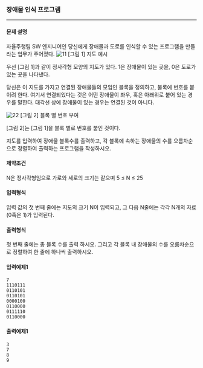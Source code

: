 ### 장애물 인식 프로그램

***

#### 문제 설명
자율주행팀 SW 엔지니어인 당신에게 장애물과 도로를 인식할 수 있는 프로그램을 만들라는 업무가 주어졌다.
![11](https://github.com/user-attachments/assets/ca9ff0be-923a-41e9-a72a-9a716c01b2e6)
[그림 1] 지도 예시

우선 [그림 1]과 같이 정사각형 모양의 지도가 있다. 1은 장애물이 있는 곳을, 0은 도로가 있는 곳을 나타낸다.

당신은 이 지도를 가지고 연결된 장애물들의 모임인 블록을 정의하고, 불록에 번호를 붙이려 한다. 여기서 연결되었다는 것은 어떤 장애물이 좌우, 혹은 아래위로 붙어 있는 경우를 말한다. 대각선 상에 장애물이 있는 경우는 연결된 것이 아니다.

![22](https://github.com/user-attachments/assets/18fd479c-4f37-4aa2-b16b-a67fdb2f5753)
[그림 2] 블록 별 번호 부여

[그림 2]는 [그림 1]을 블록 별로 번호를 붙인 것이다.

지도를 입력하여 장애물 블록수를 출력하고, 각 블록에 속하는 장애물의 수를 오름차순으로 정렬하여 출력하는 프로그램을 작성하시오.

#### 제약조건
N은 정사각형임으로 가로와 세로의 크기는 같으며 5 ≤ N ≤ 25

#### 입력형식
입력 값의 첫 번째 줄에는 지도의 크기 N이 입력되고, 그 다음 N줄에는 각각 N개의 자료(0혹은 1)가 입력된다.

#### 출력형식
첫 번째 줄에는 총 블록 수를 출력 하시오.
그리고 각 블록 내 장애물의 수를 오름차순으로 정렬하여 한 줄에 하나씩 출력하시오.

#### 입력예제1
```
7
1110111
0110101
0110101
0000100
0110000
0111110
0110000
```

#### 출력예제1
```
3
7
8
9
```